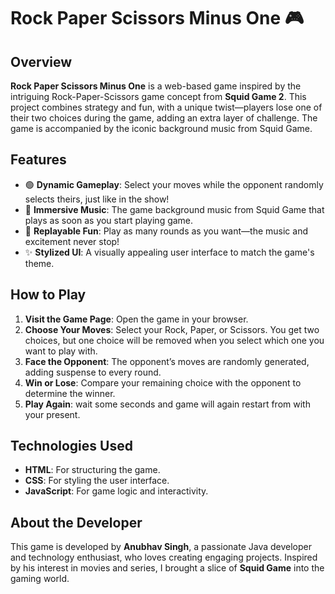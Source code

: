# Rock Paper Scissors Minus One 🎮

## Overview
**Rock Paper Scissors Minus One** is a web-based game inspired by the intriguing Rock-Paper-Scissors game concept from **Squid Game 2**. This project combines strategy and fun, with a unique twist—players lose one of their two choices during the game, adding an extra layer of challenge. The game is accompanied by the iconic background music from Squid Game.

## Features
- 🟢 **Dynamic Gameplay**: Select your moves while the opponent randomly selects theirs, just like in the show!
- 🎵 **Immersive Music**: The game background music from Squid Game that plays as soon as you start playing game.
- 🔄 **Replayable Fun**: Play as many rounds as you want—the music and excitement never stop!
- ✨ **Stylized UI**: A visually appealing user interface to match the game's theme.

## How to Play
1. **Visit the Game Page**: Open the game in your browser.
2. **Choose Your Moves**: Select your Rock, Paper, or Scissors. You get two choices, but one choice will be removed when you select which one you want to play with.
3. **Face the Opponent**: The opponent’s moves are randomly generated, adding suspense to every round.
4. **Win or Lose**: Compare your remaining choice with the opponent to determine the winner.
5. **Play Again**: wait some seconds and game will again restart from with your present.

## Technologies Used
- **HTML**: For structuring the game.
- **CSS**: For styling the user interface.
- **JavaScript**: For game logic and interactivity.

## About the Developer
This game is developed by **Anubhav Singh**, a passionate Java developer and technology enthusiast, who loves creating engaging projects. Inspired by his interest in movies and series, I brought a slice of **Squid Game** into the gaming world.
